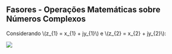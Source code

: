 ## Fasores - Operações Matemáticas sobre Números Complexos

<div class="regular">

Considerando \\(z_{1} = x_{1} + jy_{1}\\) e \\(z_{2} = x_{2} + jy_{2}\\):

<!-- _class: transparent center -->
![](https://i.imgur.com/mXrrDzU.png)

</div>
